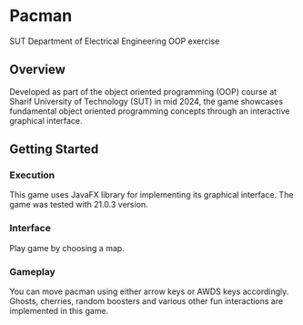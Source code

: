 # Pacman

SUT Department of Electrical Engineering OOP exercise

## Overview
Developed as part of the object oriented programming (OOP) course at Sharif University of Technology (SUT) in mid 2024, the game showcases fundamental object oriented programming concepts through an interactive graphical interface.

## Getting Started

### Execution
This game uses JavaFX library for implementing its graphical interface. The game was tested with 21.0.3 version.

### Interface
Play game by choosing a map.

### Gameplay
You can move pacman using either arrow keys or AWDS keys accordingly. Ghosts, cherries, random boosters and various other fun interactions are implemented in this game.

